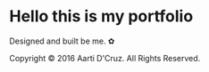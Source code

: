 # Hello this is my portfolio

Designed and built be me. &#10047;


Copyright &copy; 2016 Aarti D'Cruz. All Rights Reserved.